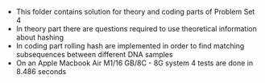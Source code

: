 - This folder contains solution for theory and coding parts of Problem Set 4
- In theory part there are questions required to use theoretical information about hashing
- In coding part rolling hash are implemented in order to find matching subsequences between different DNA samples 
- On an Apple Macbook Air M1/16 GB/8C - 8G system 4 tests are done in 8.486 seconds
